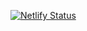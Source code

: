 [![Netlify Status](https://api.netlify.com/api/v1/badges/651703f0-eecc-4dc2-8b7d-149a8fb80b87/deploy-status)](https://app.netlify.com/sites/sujith017/deploys)
